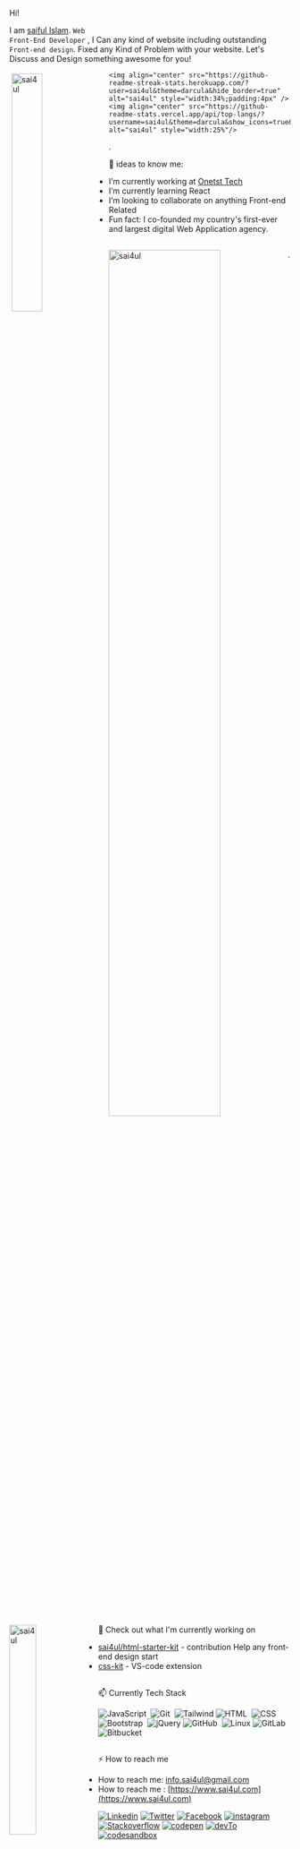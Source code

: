 Hi!

I am [saiful Islam](https://www.sai4ul.com).  <code>Web Front-End Developer</code> ,  I Can any kind of website including outstanding <code>Front-end design</code>. Fixed any Kind of Problem with your website. Let's Discuss and Design something awesome for you!

<div>
<!--     <img align="left" src="https://github-readme-stats.vercel.app/api?username=sai4ul&theme=darcula&show_icons=true&hide_border=true&count_private=true" alt="sai4ul" style="width:33%; padding-right:5px !important; padding:4px"/> -->
        <img align="left" src="![Anurag's GitHub stats](https://github-readme-stats.vercel.app/api?username=anuraghazra&show_icons=true&theme=radical)" alt="sai4ul" style="width:33%; padding-right:5px !important; padding:4px"/>
    
    <img align="center" src="https://github-readme-streak-stats.herokuapp.com/?user=sai4ul&theme=darcula&hide_border=true" alt="sai4ul" style="width:34%;padding:4px" />
    <img align="center" src="https://github-readme-stats.vercel.app/api/top-langs/?username=sai4ul&theme=darcula&show_icons=true&hide_border=true&layout=compact" alt="sai4ul" style="width:25%"/>
</div>.

👷 ideas to know me:
- I’m currently working at [Onetst Tech](https://onesttech.com/)
- I’m currently learning React 
- I’m looking to collaborate on anything Front-end Related
- Fun fact:  I co-founded my country's first-ever and largest digital Web Application agency. 

##

<div>
    <img align="left" src="https://github-profile-summary-cards.vercel.app/api/cards/profile-details?username=sai4ul&theme=darcula&hide_border=true" alt="sai4ul" style="width:63%"/>
    <img align="left" src="https://github-profile-summary-cards.vercel.app/api/cards/repos-per-language?username=sai4ul&theme=darcula&hide_border=true" alt="sai4ul" style="width:31%"/>
</div>.

##

👀 Check out what I'm currently working on
- [sai4ul/html-starter-kit](https://github.com/sai4ul/html-starter-kit) - contribution Help any front-end design start
- [css-kit](https://marketplace.visualstudio.com) - VS-code extension
<!-- - ![Profile views](https://gpvc.arturio.dev/sai4ul)   -->
<!-- ![profile count](https://komarev.com/ghpvc/?username=sai4ul&color=red)&nbsp;
[![GitHub AbhishekSinghDhadwal](https://img.shields.io/github/followers/sai4ul?label=follow&style=social)](https://github.com/sai4ul)&nbsp; -->


##

📫 Currently Tech Stack

![JavaScript](https://img.shields.io/badge/-JavaScript-05122A?style=flat&logo=javascript)&nbsp;
![Git](https://img.shields.io/badge/-Git-05122A?style=flat&logo=git)&nbsp;
![Tailwind](https://img.shields.io/badge/tailwindcss-0081CB?style=flat-square&logo=tailwindcss&logoColor=white)
![HTML](https://img.shields.io/badge/-HTML-05122A?style=flat&logo=HTML5)&nbsp;
![CSS](https://img.shields.io/badge/-CSS-05122A?style=flat&logo=CSS3&logoColor=1572B6)&nbsp;
![Bootstrap](https://img.shields.io/badge/-Bootstrap-05122A?style=flat&logo=bootstrap&logoColor=563D7C)&nbsp;
![jQuery](https://img.shields.io/badge/jQuery-0769AD?style=flat-square&logo=jquery&logoColor=white)
![GitHub](https://img.shields.io/badge/-GitHub-05122A?style=flat&logo=github)&nbsp;
![Linux](https://img.shields.io/badge/Linux-00C7B7?style=flat-square&logo=linux&logoColor=white)
![GitLab](https://img.shields.io/badge/gitLab-8C929D?style=flat-square&logo=gitLab&logoColor=white)
![Bitbucket](https://img.shields.io/badge/bitbucket-253858?style=flat-square&logo=bitbucket&logoColor=white)

##

⚡ How to reach me
- How to reach me: info.sai4ul@gmail.com
- How to reach me : [https://www.sai4ul.com](https://www.sai4ul.com)

[![Linkedin](https://img.shields.io/badge/LinkedIn-0077B5?style=flat-square&logo=linkedin&logoColor=white)](https://www.linkedin.com/in/sai4ul)
[![Twitter](https://img.shields.io/badge/Twitter-1DA1F2?style=flat-square&logo=twitter&logoColor=white)](https://twitter.com/sai4ul)
[![Facebook](https://img.shields.io/badge/Facebook-1877F2?style=flat-square&logo=facebook&logoColor=white)](https://www.facebook.com/sai4ull)
[![instagram](https://img.shields.io/badge/instagram-red?style=flat-square&logo=instagram&logoColor=white)](https://instagram.com/sai4ul)
[![Stackoverflow](https://img.shields.io/badge/stackoverflow-F48024?style=flat-square&logo=stackoverflow&logoColor=white)](https://stackoverflow.com/users/14821701/sai4ul)
[![codepen](https://img.shields.io/badge/codepen-F48024?style=flat-square&logo=codepen&logoColor=white)](https://codepen.io/sai4ul)
[![devTo](https://img.shields.io/badge/dev.to-000000?style=flat-square&logo=dev&logoColor=white)](https://dev.to/sai4ul)
[![codesandbox](https://img.shields.io/badge/codesandbox-000000?style=flat-square&logo=codesandbox&logoColor=white)](https://codesandbox.com/sai4ul)

##
<!--  
🏆 GitHub Profile Trophy

<a href="https://github.com/ryo-ma/github-profile-trophy">
 <img  src="https://github-profile-trophy.vercel.app/?username=sai4ul&column=8&theme=radical&no-frame=true&no-bg=true"/>
  <img  src="https://github-profile-trophy.vercel.app/?username=sai4ul&column=8&theme=darcula&hide_border=true"/> </a>
 -->
